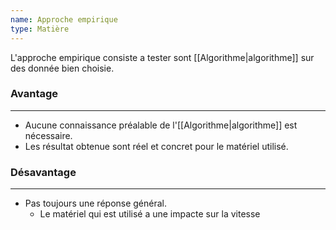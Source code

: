 ```yaml
---
name: Approche empirique
type: Matière
---
```

L'approche empirique consiste a tester sont [[Algorithme|algorithme]] sur des donnée bien choisie.

### Avantage
---
- Aucune connaissance préalable de l'[[Algorithme|algorithme]] est nécessaire.
- Les résultat obtenue sont réel et concret pour le matériel utilisé. 

### Désavantage
---
- Pas toujours une réponse général.
    - Le matériel qui est utilisé a une impacte sur la vitesse
